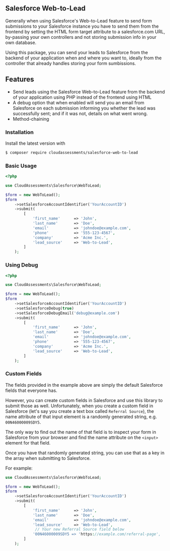 ## Salesforce Web-to-Lead

Generally when using Salesforce's Web-to-Lead feature to send form submissions to your Salesforce instance you have to send them from the frontend by setting the HTML form target attribute to a salesforce.com URL, by-passing your own controllers and not storing submission info in your own database.

Using this package, you can send your leads to Salesforce from the backend of your application when and where you want to, ideally from the controller that already handles storing your form sumbissions. 


Features
--------

* Send leads using the Salesforce Web-to-Lead feature from the backend of your application using PHP instead of the frontend using HTML
* A debug option that when enabled will send you an email from Salesforce on each submission informing you whether the lead was successfully sent; and if it was not, details on what went wrong. 
* Method-chaining

### Installation

Install the latest version with

```bash
$ composer require cloudassessments/salesforce-web-to-lead
```

### Basic Usage

```php
<?php

use CloudAssessments\Salesforce\WebToLead;

$form = new WebToLead();
$form
    ->setSalesforceAccountIdentifier('YourAccountID')  
    ->submit(                                          
        [                                              
            'first_name'      => 'John',               
            'last_name'       => 'Doe',                
            'email'           => 'johndoe@example.com',
            'phone'           => '555-123-4567',       
            'company'         => 'Acme Inc.',          
            'lead_source'     => 'Web-to-Lead',        
        ]                                              
    );
```

### Using Debug

```php
<?php

use CloudAssessments\Salesforce\WebToLead;

$form = new WebToLead();
$form
    ->setSalesforceAccountIdentifier('YourAccountID')
    ->setSalesforceDebug(true)
    ->setSalesforceDebugEmail('debug@example.com')
    ->submit(                                          
        [                                              
            'first_name'      => 'John',               
            'last_name'       => 'Doe',                
            'email'           => 'johndoe@example.com',
            'phone'           => '555-123-4567',       
            'company'         => 'Acme Inc.',          
            'lead_source'     => 'Web-to-Lead',        
        ]                                              
    );
```

### Custom Fields

The fields provided in the example above are simply the default Salesforce fields that everyone has.

However, you can create custom fields in Salesforce and use this library to submit those as well. Unfortunately, when you create a custom field in Salesforce (let's say you create a text box called `Referral Source`), the name attribute of that input element is a randomly generated string, e.g. `00N46000009SDY5`.

The only way to find out the name of that field is to inspect your form in Salesforce from your browser and find the name attribute on the `<input>` element for that field.

Once you have that randomly generated string, you can use that as a key in the array when submitting to Salesforce.

For example:

```php
use CloudAssessments\Salesforce\WebToLead;

$form = new WebToLead();
$form
    ->setSalesforceAccountIdentifier('YourAccountID')  
    ->submit(                                          
        [                                              
            'first_name'      => 'John',
            'last_name'       => 'Doe',
            'email'           => 'johndoe@example.com',
            'lead_source'     => 'Web-to-Lead',
             // Your new Referral Source field below
            '00N46000009SDY5 => 'https://example.com/referral-page',
        ]                                              
    );
```
